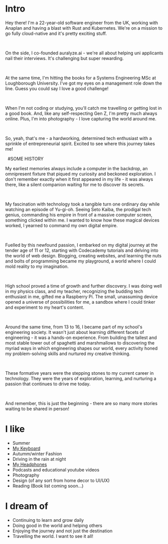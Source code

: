 
# Intro

Hey there! I'm a 22-year-old software engineer from the UK, working with Anaplan and having a blast with Rust and Kubernetes. We're on a mission to go fully cloud-native and it's pretty exciting stuff.

&nbsp;

On the side, I co-founded auralyze.ai - we're all about helping uni applicants nail their interviews. It's challenging but super rewarding.

&nbsp;

At the same time, I'm hitting the books for a Systems Engineering MSc at Loughborough University. I've got my eyes on a management role down the line. Guess you could say I love a good challenge!

&nbsp;

When I'm not coding or studying, you'll catch me travelling or getting lost in a good book. And, like any self-respecting Gen Z, I'm pretty much always online. Plus, I'm into photography - I love capturing the world around me.

&nbsp;

So, yeah, that's me - a hardworking, determined tech enthusiast with a sprinkle of entrepreneurial spirit. Excited to see where this journey takes me!

&nbsp;
#SOME HISTORY

My earliest memories always include a computer in the backdrop, an omnipresent fixture that piqued my curiosity and beckoned exploration. I don't remember exactly when it first appeared in my life - it was always there, like a silent companion waiting for me to discover its secrets.

&nbsp;

My fascination with technology took a tangible turn one ordinary day while watching an episode of Yu-gi-oh. Seeing Seto Kaiba, the prodigal tech genius, commanding his empire in front of a massive computer screen, something clicked within me. I wanted to know how these magical devices worked, I yearned to command my own digital empire.

&nbsp;

Fuelled by this newfound passion, I embarked on my digital journey at the tender age of 11 or 12, starting with Codecademy tutorials and delving into the world of web design. Blogging, creating websites, and learning the nuts and bolts of programming became my playground, a world where I could mold reality to my imagination.

&nbsp;

High school proved a time of growth and further discovery. I was doing well in my physics class, and my teacher, recognizing the budding tech enthusiast in me, gifted me a Raspberry Pi. The small, unassuming device opened a universe of possibilities for me, a sandbox where I could tinker and experiment to my heart's content.

&nbsp;

Around the same time, from 13 to 16, I became part of my school's engineering society. It wasn't just about learning different facets of engineering - it was a hands-on experience. From building the tallest and most stable tower out of spaghetti and marshmallows to discovering the myriad ways in which engineering shapes our world, every activity honed my problem-solving skills and nurtured my creative thinking.

&nbsp;

These formative years were the stepping stones to my current career in technology. They were the years of exploration, learning, and nurturing a passion that continues to drive me today.

&nbsp;

And remember, this is just the beginning - there are so many more stories waiting to be shared in person!


# I like

- Summer
- [My Keyboard](https://amzn.eu/d/i6OaXOs)
- Autumm/winter Fashion
- Driving in the rain at night
- [My Headphones](https://amzn.eu/d/gQoJ2S8)
- Podcasts and educational youtube videos
- Photography
- Design (of any sort from home decor to UI/UX)
- Reading (Book list coming soon...)

# I dream of

- Continuing to learn and grow daily
- Doing good in the world and helping others
- Enjoying the journey and not just the destination
- Travelling the world. I want to see it all!